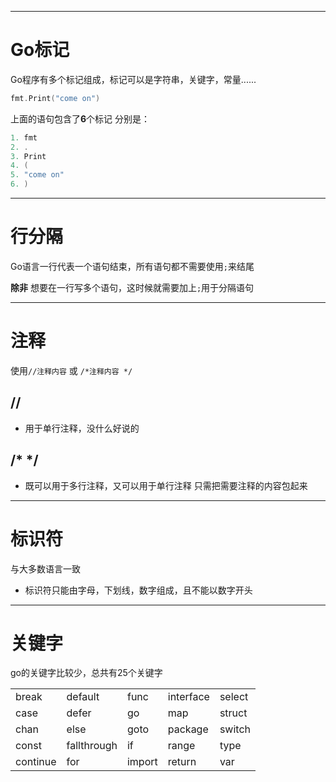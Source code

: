 ***
# Go标记
Go程序有多个标记组成，标记可以是字符串，关键字，常量......
```go
fmt.Print("come on")
```
上面的语句包含了**6**个标记
分别是：
```go
1. fmt
2. .
3. Print
4. (
5. "come on"
6. )
```
***
# 行分隔
Go语言一行代表一个语句结束，所有语句都不需要使用`;`来结尾

**除非**
想要在一行写多个语句，这时候就需要加上`;`用于分隔语句
***
# 注释
使用`//注释内容` 或 `/*注释内容 */`
## //
* 用于单行注释，没什么好说的

## /* */
* 既可以用于多行注释，又可以用于单行注释
只需把需要注释的内容包起来
***
# 标识符
与大多数语言一致
* 标识符只能由字母，下划线，数字组成，且不能以数字开头
***
# 关键字
go的关键字比较少，总共有25个关键字

|   |   |   |   |   |
|---|---|---|---|---|
|break|default|func|interface|select|
|case|defer|go|map|struct|
|chan|else|goto|package|switch|
|const|fallthrough|if|range|type|
|continue|for|import|return|var|
